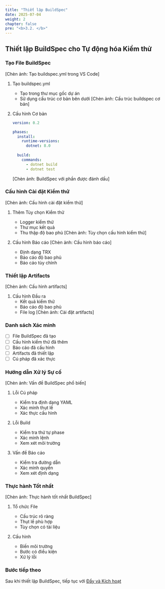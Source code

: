 ```yaml
---
title: "Thiết lập BuildSpec"
date: 2025-07-04
weight: 2
chapter: false
pre: "<b>3.2. </b>"
---
```


## Thiết lập BuildSpec cho Tự động hóa Kiểm thử

### Tạo File BuildSpec
[Chèn ảnh: Tạo buildspec.yml trong VS Code]
1. Tạo buildspec.yml
   - Tạo trong thư mục gốc dự án
   - Sử dụng cấu trúc cơ bản bên dưới
   [Chèn ảnh: Cấu trúc buildspec cơ bản]

2. Cấu hình Cơ bản
   ```yaml
   version: 0.2
   
   phases:
     install:
       runtime-versions:
         dotnet: 8.0
     
     build:
       commands:
         - dotnet build
         - dotnet test
   ```
   [Chèn ảnh: BuildSpec với phần được đánh dấu]

### Cấu hình Cài đặt Kiểm thử
[Chèn ảnh: Cấu hình cài đặt kiểm thử]
1. Thêm Tùy chọn Kiểm thử
   - Logger kiểm thử
   - Thư mục kết quả
   - Thu thập độ bao phủ
   [Chèn ảnh: Tùy chọn cấu hình kiểm thử]

2. Cấu hình Báo cáo
   [Chèn ảnh: Cấu hình báo cáo]
   - Định dạng TRX
   - Báo cáo độ bao phủ
   - Báo cáo tùy chỉnh

### Thiết lập Artifacts
[Chèn ảnh: Cấu hình artifacts]
1. Cấu hình Đầu ra
   - Kết quả kiểm thử
   - Báo cáo độ bao phủ
   - File log
   [Chèn ảnh: Cài đặt artifacts]

### Danh sách Xác minh
- [ ] File BuildSpec đã tạo
- [ ] Cấu hình kiểm thử đã thêm
- [ ] Báo cáo đã cấu hình
- [ ] Artifacts đã thiết lập
- [ ] Cú pháp đã xác thực

### Hướng dẫn Xử lý Sự cố
[Chèn ảnh: Vấn đề BuildSpec phổ biến]
1. Lỗi Cú pháp
   - Kiểm tra định dạng YAML
   - Xác minh thụt lề
   - Xác thực cấu hình

2. Lỗi Build
   - Kiểm tra thứ tự phase
   - Xác minh lệnh
   - Xem xét môi trường

3. Vấn đề Báo cáo
   - Kiểm tra đường dẫn
   - Xác minh quyền
   - Xem xét định dạng

### Thực hành Tốt nhất
[Chèn ảnh: Thực hành tốt nhất BuildSpec]
1. Tổ chức File
   - Cấu trúc rõ ràng
   - Thụt lề phù hợp
   - Tùy chọn có tài liệu

2. Cấu hình
   - Biến môi trường
   - Bước có điều kiện
   - Xử lý lỗi

### Bước tiếp theo
Sau khi thiết lập BuildSpec, tiếp tục với [Đẩy và Kích hoạt](../3.3-push-trigger/)
